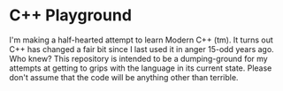 # C++ Playground

I'm making a half-hearted attempt to learn Modern C++ (tm). It turns out C++ has
changed a fair bit since I last used it in anger 15-odd years ago. Who knew? This
repository is intended to be a dumping-ground for my attempts at getting to grips
with the language in its current state. Please don't assume that the code will be
anything other than terrible.

